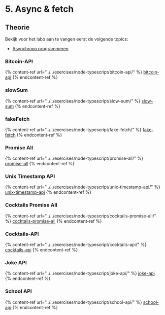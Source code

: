 # 5. Async & fetch

## Theorie

Bekijk voor het labo aan te vangen eerst de volgende topics:

* [Asynchroon programmeren](../../nodejs-+-typescript/asynchroon-programmeren/)

### Bitcoin-API

{% content-ref url="../../exercises/node-typescript/bitcoin-api/" %}
[bitcoin-api](../../exercises/node-typescript/bitcoin-api/)
{% endcontent-ref %}

### slowSum

{% content-ref url="../../exercises/node-typescript/slow-sum/" %}
[slow-sum](../../exercises/node-typescript/slow-sum/)
{% endcontent-ref %}

### fakeFetch

{% content-ref url="../../exercises/node-typescript/fake-fetch/" %}
[fake-fetch](../../exercises/node-typescript/fake-fetch/)
{% endcontent-ref %}

### **Promise All**

{% content-ref url="../../exercises/node-typescript/promise-all/" %}
[promise-all](../../exercises/node-typescript/promise-all/)
{% endcontent-ref %}

### Unix Timestamp API

{% content-ref url="../../exercises/node-typescript/unix-timestamp-api/" %}
[unix-timestamp-api](../../exercises/node-typescript/unix-timestamp-api/)
{% endcontent-ref %}

### **Cocktails Promise All**

{% content-ref url="../../exercises/node-typescript/cocktails-promise-all/" %}
[cocktails-promise-all](../../exercises/node-typescript/cocktails-promise-all/)
{% endcontent-ref %}

### **Cocktails-API**

{% content-ref url="../../exercises/node-typescript/cocktails-api/" %}
[cocktails-api](../../exercises/node-typescript/cocktails-api/)
{% endcontent-ref %}

### Joke API

{% content-ref url="../../exercises/node-typescript/joke-api/" %}
[joke-api](../../exercises/node-typescript/joke-api/)
{% endcontent-ref %}

### School API

{% content-ref url="../../exercises/node-typescript/school-api/" %}
[school-api](../../exercises/node-typescript/school-api/)
{% endcontent-ref %}

